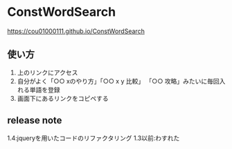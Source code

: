 # ConstWordSearch

https://cou01000111.github.io/ConstWordSearch

## 使い方
1. 上のリンクにアクセス
2. 自分がよく「○○ xのやり方」「○○ x y 比較」 「○○ 攻略」みたいに毎回入れる単語を登録
3. 画面下にあるリンクをコピペする

## release note
1.4:jqueryを用いたコードのリファクタリング
1.3以前:わすれた
